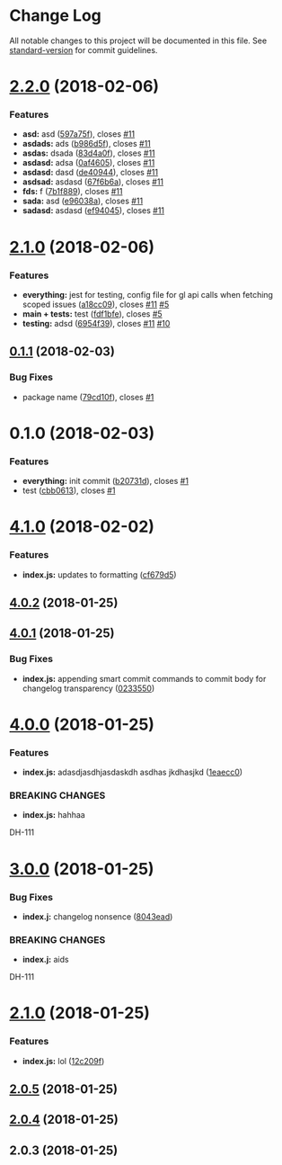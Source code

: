 # Change Log

All notable changes to this project will be documented in this file. See [standard-version](https://github.com/conventional-changelog/standard-version) for commit guidelines.

<a name="2.2.0"></a>
# [2.2.0](https://github.com/connorbrathwaite/cz-adapter/compare/v2.1.0...v2.2.0) (2018-02-06)


### Features

* **asd:** asd ([597a75f](https://github.com/connorbrathwaite/cz-adapter/commit/597a75f)), closes [#11](https://github.com/connorbrathwaite/cz-adapter/issues/11)
* **asdads:** ads ([b986d5f](https://github.com/connorbrathwaite/cz-adapter/commit/b986d5f)), closes [#11](https://github.com/connorbrathwaite/cz-adapter/issues/11)
* **asdas:** dsada ([83d4a0f](https://github.com/connorbrathwaite/cz-adapter/commit/83d4a0f)), closes [#11](https://github.com/connorbrathwaite/cz-adapter/issues/11)
* **asdasd:** adsa ([0af4605](https://github.com/connorbrathwaite/cz-adapter/commit/0af4605)), closes [#11](https://github.com/connorbrathwaite/cz-adapter/issues/11)
* **asdasd:** dasd ([de40944](https://github.com/connorbrathwaite/cz-adapter/commit/de40944)), closes [#11](https://github.com/connorbrathwaite/cz-adapter/issues/11)
* **asdsad:** asdasd ([67f6b6a](https://github.com/connorbrathwaite/cz-adapter/commit/67f6b6a)), closes [#11](https://github.com/connorbrathwaite/cz-adapter/issues/11)
* **fds:** f ([7b1f889](https://github.com/connorbrathwaite/cz-adapter/commit/7b1f889)), closes [#11](https://github.com/connorbrathwaite/cz-adapter/issues/11)
* **sada:** asd ([e96038a](https://github.com/connorbrathwaite/cz-adapter/commit/e96038a)), closes [#11](https://github.com/connorbrathwaite/cz-adapter/issues/11)
* **sadasd:** asdasd ([ef94045](https://github.com/connorbrathwaite/cz-adapter/commit/ef94045)), closes [#11](https://github.com/connorbrathwaite/cz-adapter/issues/11)



<a name="2.1.0"></a>
# [2.1.0](https://github.com/connorbrathwaite/cz-adapter/compare/v0.1.1...v2.1.0) (2018-02-06)


### Features

* **everything:** jest for testing, config file for gl api calls when fetching scoped issues ([a18cc09](https://github.com/connorbrathwaite/cz-adapter/commit/a18cc09)), closes [#11](https://github.com/connorbrathwaite/cz-adapter/issues/11) [#5](https://github.com/connorbrathwaite/cz-adapter/issues/5)
* **main + tests:** test ([fdf1bfe](https://github.com/connorbrathwaite/cz-adapter/commit/fdf1bfe)), closes [#5](https://github.com/connorbrathwaite/cz-adapter/issues/5)
* **testing:** adsd ([6954f39](https://github.com/connorbrathwaite/cz-adapter/commit/6954f39)), closes [#11](https://github.com/connorbrathwaite/cz-adapter/issues/11) [#10](https://github.com/connorbrathwaite/cz-adapter/issues/10)



<a name="0.1.1"></a>
## [0.1.1](https://github.com/connorbrathwaite/cz-adapter/compare/v0.1.0...v0.1.1) (2018-02-03)


### Bug Fixes

* package name ([79cd10f](https://github.com/connorbrathwaite/cz-adapter/commit/79cd10f)), closes [#1](https://github.com/connorbrathwaite/cz-adapter/issues/1)



<a name="0.1.0"></a>
# 0.1.0 (2018-02-03)


### Features

* **everything:** init commit ([b20731d](https://github.com/connorbrathwaite/cz-adapter/commit/b20731d)), closes [#1](https://github.com/connorbrathwaite/cz-adapter/issues/1)
* test ([cbb0613](https://github.com/connorbrathwaite/cz-adapter/commit/cbb0613)), closes [#1](https://github.com/connorbrathwaite/cz-adapter/issues/1)



<a name="4.1.0"></a>
# [4.1.0](https://github.com/connorbrathwaite/cz-jira-smart-commit/compare/v4.0.1...v4.1.0) (2018-02-02)


### Features

* **index.js:** updates to formatting ([cf679d5](https://github.com/connorbrathwaite/cz-jira-smart-commit/commit/cf679d5))



<a name="4.0.2"></a>
## [4.0.2](https://github.com/connorbrathwaite/cz-jira-smart-commit/compare/v4.0.1...v4.0.2) (2018-01-25)



<a name="4.0.1"></a>
## [4.0.1](https://github.com/connorbrathwaite/cz-jira-smart-commit/compare/v4.0.0...v4.0.1) (2018-01-25)


### Bug Fixes

* **index.js:** appending smart commit commands to commit body for changelog transparency ([0233550](https://github.com/connorbrathwaite/cz-jira-smart-commit/commit/0233550))



<a name="4.0.0"></a>
# [4.0.0](https://github.com/connorbrathwaite/cz-jira-smart-commit/compare/v3.0.0...v4.0.0) (2018-01-25)


### Features

* **index.js:** adasdjasdhjasdaskdh asdhas jkdhasjkd ([1eaecc0](https://github.com/connorbrathwaite/cz-jira-smart-commit/commit/1eaecc0))


### BREAKING CHANGES

* **index.js:** hahhaa

DH-111



<a name="3.0.0"></a>
# [3.0.0](https://github.com/connorbrathwaite/cz-jira-smart-commit/compare/v2.1.0...v3.0.0) (2018-01-25)


### Bug Fixes

* **index.j:** changelog nonsence ([8043ead](https://github.com/connorbrathwaite/cz-jira-smart-commit/commit/8043ead))


### BREAKING CHANGES

* **index.j:** aids

DH-111



<a name="2.1.0"></a>
# [2.1.0](https://github.com/connorbrathwaite/cz-jira-smart-commit/compare/v2.0.5...v2.1.0) (2018-01-25)


### Features

* **index.js:** lol ([12c209f](https://github.com/connorbrathwaite/cz-jira-smart-commit/commit/12c209f))



<a name="2.0.5"></a>
## [2.0.5](https://github.com/connorbrathwaite/cz-jira-smart-commit/compare/v2.0.4...v2.0.5) (2018-01-25)



<a name="2.0.4"></a>
## [2.0.4](https://github.com/connorbrathwaite/cz-jira-smart-commit/compare/v2.0.3...v2.0.4) (2018-01-25)



<a name="2.0.3"></a>
## 2.0.3 (2018-01-25)
